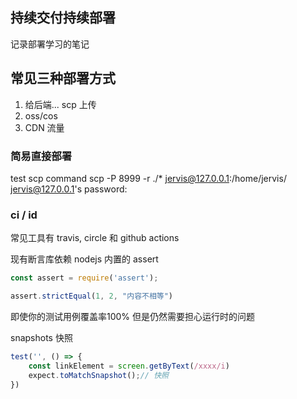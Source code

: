 ## 持续交付持续部署

记录部署学习的笔记

## 常见三种部署方式
1. 给后端... scp 上传
2. oss/cos
3. CDN 流量

### 简易直接部署
test scp command
scp -P 8999 -r ./* jervis@127.0.0.1:/home/jervis/          
jervis@127.0.0.1's password: 

### ci / id
常见工具有 travis, circle 和 github actions 


现有断言库依赖 nodejs 内置的 assert 
```js
const assert = require('assert');

assert.strictEqual(1, 2, "内容不相等")
```

即使你的测试用例覆盖率100% 但是仍然需要担心运行时的问题

snapshots 快照

```js
test('', () => {
    const linkElement = screen.getByText(/xxxx/i)
    expect.toMatchSnapshot();// 快照
})
```